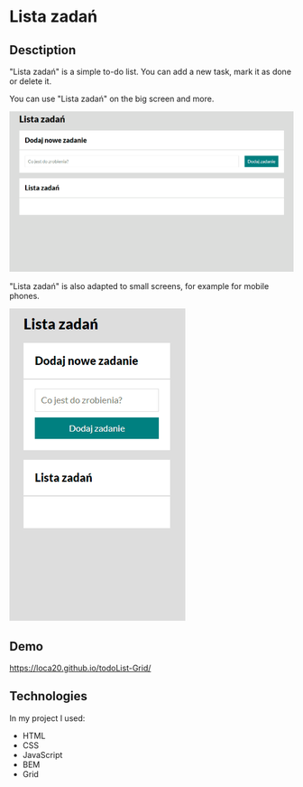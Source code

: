 # Lista zadań

## Desctiption
"Lista zadań" is a simple to-do list. You can add a new task, mark it as done or delete it.

You can use "Lista zadań" on the big screen and more. 

!["Lista zadań" on a big screen](https://github.com/loca20/todoList-Grid/blob/main/img/to%20do%20list.gif?raw=true)

"Lista zadań" is also adapted to small screens, for example for mobile phones.

!["Lista zadań" on a small screen](https://github.com/loca20/todoList-Grid/blob/main/img/to%20do%20list%20for%20small%20devices.gif?raw=true)

## Demo
https://loca20.github.io/todoList-Grid/ 

## Technologies
In my project I used:
- HTML
- CSS
- JavaScript
- BEM
- Grid
